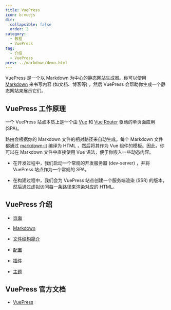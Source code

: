```yaml
---
title: VuePress
icon: b:vuejs
dir:
  collapsible: false
  order: 2
category:
  - 教程
  - VuePress
tag:
  - 介绍
  - VuePress
prev: ../markdown/demo.html
---
```


VuePress 是一个以 Markdown 为中心的静态网站生成器。你可以使用 [Markdown](https://zh.wikipedia.org/wiki/Markdown) 来书写内容 (如文档、博客等) ，然后 VuePress 会帮助你生成一个静态网站来展示它们。

<!-- more -->

## VuePress 工作原理

一个 VuePress 站点本质上是一个由 [Vue](https://v3.vuejs.org/) 和 [Vue Router](https://next.router.vuejs.org) 驱动的单页面应用 (SPA)。

路由会根据你的 Markdown 文件的相对路径来自动生成。每个 Markdown 文件都通过 [markdown-it](https://github.com/markdown-it/markdown-it) 编译为 HTML ，然后将其作为 Vue 组件的模板。因此，你可以在 Markdown 文件中直接使用 Vue 语法，便于你嵌入一些动态内容。

- 在开发过程中，我们启动一个常规的开发服务器 (dev-server) ，并将 VuePress 站点作为一个常规的 SPA。

- 在构建过程中，我们会为 VuePress 站点创建一个服务端渲染 (SSR) 的版本，然后通过虚拟访问每一条路径来渲染对应的 HTML。

## VuePress 介绍

- [页面](page.md)

- [Markdown](markdown.md)

- [文件结构简介](file.md)

- [配置](config.md)

- [插件](plugin.md)

- [主题](theme.md)

## VuePress 官方文档

- [VuePress](https://vuejs.press/zh/)
